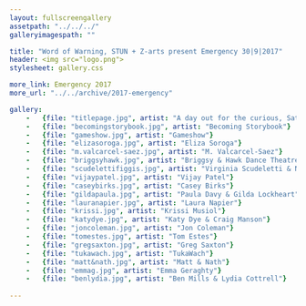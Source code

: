 ```yaml
---
layout: fullscreengallery
assetpath: "../../../"
galleryimagespath: ""

title: "Word of Warning, STUN + Z-arts present Emergency 30|9|2017"
header: <img src="logo.png">
stylesheet: gallery.css

more_link: Emergency 2017
more_url: "../../archive/2017-emergency"

gallery:
    -   {file: "titlepage.jpg", artist: "A day out for the curious, Sat 30 Sep at Z-arts.", show: "<small>Scudeletti & Figgis image by Matt Warner Photography; all other images copyright &copy;2017 Word of Warning</small>"}
    -   {file: "becomingstorybook.jpg", artist: "Becoming Storybook"}
    -   {file: "gameshow.jpg", artist: "Gameshow"}
    -   {file: "elizasoroga.jpg", artist: "Eliza Soroga"}
    -   {file: "m.valcarcel-saez.jpg", artist: "M. Valcarcel-Saez"}
    -   {file: "briggsyhawk.jpg", artist: "Briggsy & Hawk Dance Theatre"}
    -   {file: "scudelettifiggis.jpg", artist: "Virginia Scudeletti & Nicholas Figgis"}
    -   {file: "vijaypatel.jpg", artist: "Vijay Patel"}
    -   {file: "caseybirks.jpg", artist: "Casey Birks"}
    -   {file: "gildapaula.jpg", artist: "Paula Davy & Gilda Lockheart"}
    -   {file: "lauranapier.jpg", artist: "Laura Napier"}
    -   {file: "krissi.jpg", artist: "Krissi Musiol"}
    -   {file: "katydye.jpg", artist: "Katy Dye & Craig Manson"}
    -   {file: "joncoleman.jpg", artist: "Jon Coleman"}
    -   {file: "tomestes.jpg", artist: "Tom Estes"}
    -   {file: "gregsaxton.jpg", artist: "Greg Saxton"}
    -   {file: "tukawach.jpg", artist: "TukaWach"}
    -   {file: "matt&nath.jpg", artist: "Matt & Nath"}
    -   {file: "emmag.jpg", artist: "Emma Geraghty"}
    -   {file: "benlydia.jpg", artist: "Ben Mills & Lydia Cottrell"}
     
---
```

